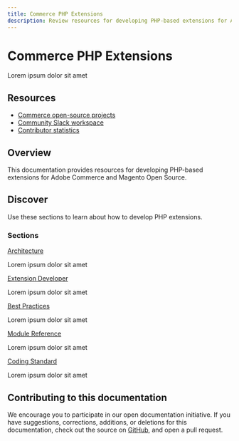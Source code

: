 ```yaml
---
title: Commerce PHP Extensions
description: Review resources for developing PHP-based extensions for Adobe Commerce and Magento Open Source.
---
```


<Hero slots="heading, text" background="rgb(244, 111, 37)"/>

# Commerce PHP Extensions

Lorem ipsum dolor sit amet

<Resources slots="heading, links"/>

## Resources

*  [Commerce open-source projects](https://developer.adobe.com/open/magento)
*  [Community Slack workspace](https://opensource.magento.com/slack)
*  [Contributor statistics](https://developer.adobe.com/open/magento/statistic)

## Overview

This documentation provides resources for developing PHP-based extensions for Adobe Commerce and Magento Open Source.

## Discover

Use these sections to learn about how to develop PHP extensions.

<DiscoverBlock slots="heading, link, text"/>

### Sections

[Architecture](architecture/)

Lorem ipsum dolor sit amet

<DiscoverBlock slots="link, text"/>

[Extension Developer](extension-developer/)

Lorem ipsum dolor sit amet

<DiscoverBlock slots="link, text"/>

[Best Practices](best-practices/)

Lorem ipsum dolor sit amet

<DiscoverBlock slots="link, text"/>

[Module Reference](module-reference/)

Lorem ipsum dolor sit amet

<DiscoverBlock slots="link, text"/>

[Coding Standard](coding-standard/)

Lorem ipsum dolor sit amet

<DiscoverBlock width="100%" slots="heading, link, text"/>

## Contributing to this documentation

We encourage you to participate in our open documentation initiative. If you have suggestions, corrections, additions, or deletions for this documentation, check out the source on [GitHub](https://github.com/adobedocs/commerce-php), and open a pull request.
